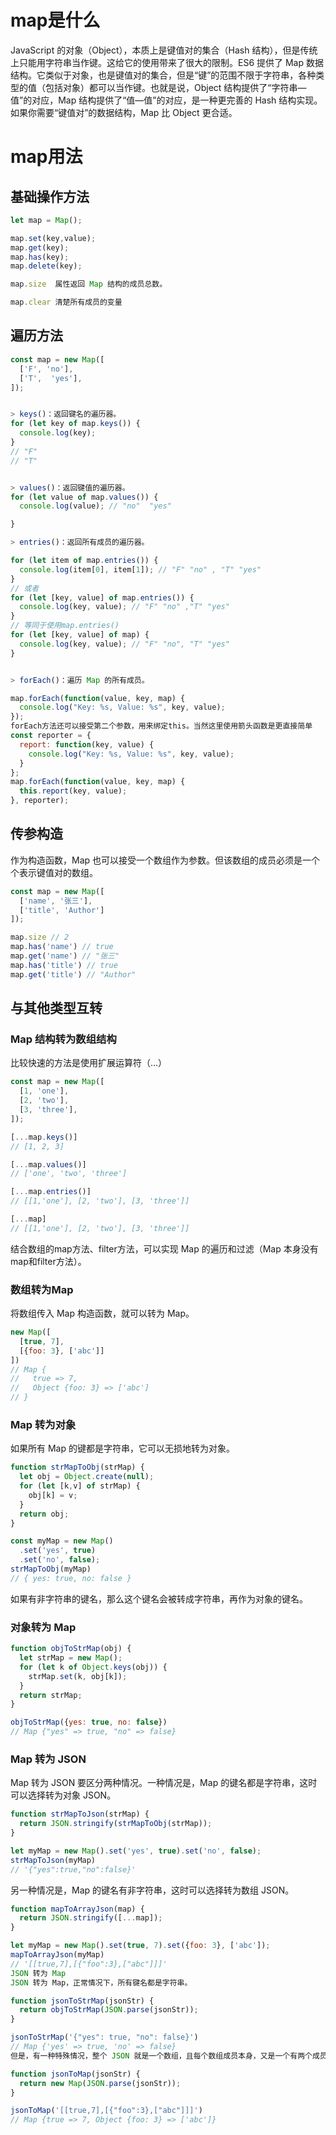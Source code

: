# map是什么
JavaScript 的对象（Object），本质上是键值对的集合（Hash 结构），但是传统上只能用字符串当作键。这给它的使用带来了很大的限制。ES6 提供了 Map 数据结构。它类似于对象，也是键值对的集合，但是“键”的范围不限于字符串，各种类型的值（包括对象）都可以当作键。也就是说，Object 结构提供了“字符串—值”的对应，Map 结构提供了“值—值”的对应，是一种更完善的 Hash 结构实现。如果你需要“键值对”的数据结构，Map 比 Object 更合适。

# map用法
## 基础操作方法
```js
let map = Map();

map.set(key,value);
map.get(key);
map.has(key);
map.delete(key);

map.size  属性返回 Map 结构的成员总数。

map.clear 清楚所有成员的变量
```


## 遍历方法
```js
const map = new Map([
  ['F', 'no'],
  ['T',  'yes'],
]);


> keys()：返回键名的遍历器。
for (let key of map.keys()) {
  console.log(key);
}
// "F"
// "T"


> values()：返回键值的遍历器。
for (let value of map.values()) {
  console.log(value); // "no"  "yes"

}

> entries()：返回所有成员的遍历器。

for (let item of map.entries()) {
  console.log(item[0], item[1]); // "F" "no" , "T" "yes"
}
// 或者
for (let [key, value] of map.entries()) {
  console.log(key, value); // "F" "no" ,"T" "yes"
}
// 等同于使用map.entries()
for (let [key, value] of map) {
  console.log(key, value); // "F" "no", "T" "yes"
}


> forEach()：遍历 Map 的所有成员。

map.forEach(function(value, key, map) {
  console.log("Key: %s, Value: %s", key, value);
});
forEach方法还可以接受第二个参数，用来绑定this。当然这里使用箭头函数是更直接简单
const reporter = {
  report: function(key, value) {
    console.log("Key: %s, Value: %s", key, value);
  }
};
map.forEach(function(value, key, map) {
  this.report(key, value);
}, reporter);

```
## 传参构造
作为构造函数，Map 也可以接受一个数组作为参数。但该数组的成员必须是一个个表示键值对的数组。
```js
const map = new Map([
  ['name', '张三'],
  ['title', 'Author']
]);

map.size // 2
map.has('name') // true
map.get('name') // "张三"
map.has('title') // true
map.get('title') // "Author"
```
## 与其他类型互转
### Map 结构转为数组结构
比较快速的方法是使用扩展运算符（...）
```js
const map = new Map([
  [1, 'one'],
  [2, 'two'],
  [3, 'three'],
]);

[...map.keys()]
// [1, 2, 3]

[...map.values()]
// ['one', 'two', 'three']

[...map.entries()]
// [[1,'one'], [2, 'two'], [3, 'three']]

[...map]
// [[1,'one'], [2, 'two'], [3, 'three']]
``` 
结合数组的map方法、filter方法，可以实现 Map 的遍历和过滤（Map 本身没有map和filter方法）。

### 数组转为Map
将数组传入 Map 构造函数，就可以转为 Map。
```js
new Map([
  [true, 7],
  [{foo: 3}, ['abc']]
])
// Map {
//   true => 7,
//   Object {foo: 3} => ['abc']
// }
```
### Map 转为对象
如果所有 Map 的键都是字符串，它可以无损地转为对象。
```js
function strMapToObj(strMap) {
  let obj = Object.create(null);
  for (let [k,v] of strMap) {
    obj[k] = v;
  }
  return obj;
}

const myMap = new Map()
  .set('yes', true)
  .set('no', false);
strMapToObj(myMap)
// { yes: true, no: false }
```
如果有非字符串的键名，那么这个键名会被转成字符串，再作为对象的键名。

### 对象转为 Map
```js 
function objToStrMap(obj) {
  let strMap = new Map();
  for (let k of Object.keys(obj)) {
    strMap.set(k, obj[k]);
  }
  return strMap;
}

objToStrMap({yes: true, no: false})
// Map {"yes" => true, "no" => false}
```
### Map 转为 JSON
Map 转为 JSON 要区分两种情况。一种情况是，Map 的键名都是字符串，这时可以选择转为对象 JSON。

```js
function strMapToJson(strMap) {
  return JSON.stringify(strMapToObj(strMap));
}

let myMap = new Map().set('yes', true).set('no', false);
strMapToJson(myMap)
// '{"yes":true,"no":false}'
```
另一种情况是，Map 的键名有非字符串，这时可以选择转为数组 JSON。

```js
function mapToArrayJson(map) {
  return JSON.stringify([...map]);
}

let myMap = new Map().set(true, 7).set({foo: 3}, ['abc']);
mapToArrayJson(myMap)
// '[[true,7],[{"foo":3},["abc"]]]'
JSON 转为 Map
JSON 转为 Map，正常情况下，所有键名都是字符串。

function jsonToStrMap(jsonStr) {
  return objToStrMap(JSON.parse(jsonStr));
}

jsonToStrMap('{"yes": true, "no": false}')
// Map {'yes' => true, 'no' => false}
但是，有一种特殊情况，整个 JSON 就是一个数组，且每个数组成员本身，又是一个有两个成员的数组。这时，它可以一一对应地转为 Map。这往往是 Map 转为数组 JSON 的逆操作。

function jsonToMap(jsonStr) {
  return new Map(JSON.parse(jsonStr));
}

jsonToMap('[[true,7],[{"foo":3},["abc"]]]')
// Map {true => 7, Object {foo: 3} => ['abc']}
```


